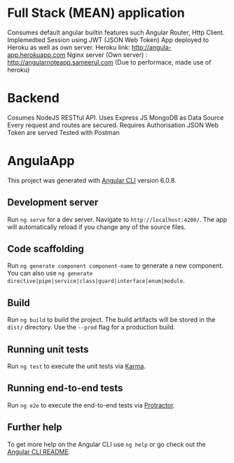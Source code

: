 # Full Stack (MEAN) application
Consumes default angular builtin features such Angular Router, Http Client. 
Implemedted Session using JWT (JSON Web Token)
App deployed to Heroku as well as own server. 
Heroku link: http://angula-app.herokuapp.com
Nginx server (Own server) : http://angularnoteapp.sameerul.com (Due to performace, made use of heroku)

# Backend
Cosumes NodeJS RESTful API.
Uses Express JS 
MongoDB as Data Source
Every request and routes are secured. Requires Authorisation
JSON Web Token are served 
Tested with Postman

# AngulaApp

This project was generated with [Angular CLI](https://github.com/angular/angular-cli) version 6.0.8.

## Development server

Run `ng serve` for a dev server. Navigate to `http://localhost:4200/`. The app will automatically reload if you change any of the source files.

## Code scaffolding

Run `ng generate component component-name` to generate a new component. You can also use `ng generate directive|pipe|service|class|guard|interface|enum|module`.

## Build

Run `ng build` to build the project. The build artifacts will be stored in the `dist/` directory. Use the `--prod` flag for a production build.

## Running unit tests

Run `ng test` to execute the unit tests via [Karma](https://karma-runner.github.io).

## Running end-to-end tests

Run `ng e2e` to execute the end-to-end tests via [Protractor](http://www.protractortest.org/).

## Further help

To get more help on the Angular CLI use `ng help` or go check out the [Angular CLI README](https://github.com/angular/angular-cli/blob/master/README.md).
